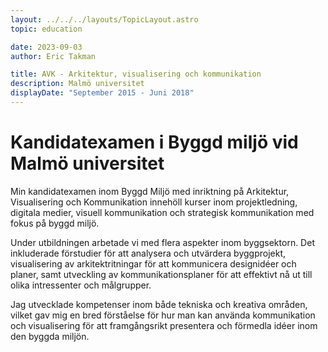 ```yaml
---
layout: ../../../layouts/TopicLayout.astro
topic: education

date: 2023-09-03
author: Eric Takman

title: AVK - Arkitektur, visualisering och kommunikation
description: Malmö universitet
displayDate: "September 2015 - Juni 2018"
---
```


# Kandidatexamen i Byggd miljö vid Malmö universitet

Min kandidatexamen inom Byggd Miljö med inriktning på Arkitektur, Visualisering och Kommunikation innehöll kurser inom projektledning, digitala medier, visuell kommunikation och strategisk kommunikation med fokus på byggd miljö.

Under utbildningen arbetade vi med flera aspekter inom byggsektorn. Det inkluderade förstudier för att analysera och utvärdera byggprojekt, visualisering av arkitektritningar för att kommunicera designidéer och planer, samt utveckling av kommunikationsplaner för att effektivt nå ut till olika intressenter och målgrupper.

Jag utvecklade kompetenser inom både tekniska och kreativa områden, vilket gav mig en bred förståelse för hur man kan använda kommunikation och visualisering för att framgångsrikt presentera och förmedla idéer inom den byggda miljön.
